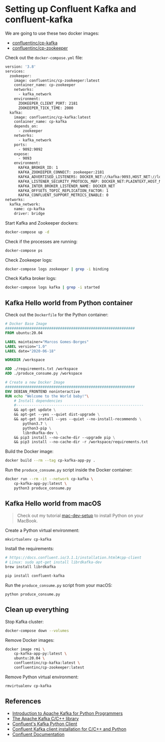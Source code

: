# Setting up Confluent Kafka and confluent-kafka

We are going to use these two docker images:

* [confluentinc/cp-kafka
](https://hub.docker.com/r/confluentinc/cp-kafka)
* [confluentinc/cp-zookeeper](https://hub.docker.com/r/confluentinc/cp-zookeeper)

Check out the `docker-compose.yml` file:

```dockerfile
version: '3.8'
services:
  zookeeper:
    image: confluentinc/cp-zookeeper:latest
    container_name: cp-zookeeper
    networks:
      - kafka_network
    environment:
      ZOOKEEPER_CLIENT_PORT: 2181
      ZOOKEEPER_TICK_TIME: 2000
  kafka:
    image: confluentinc/cp-kafka:latest
    container_name: cp-kafka
    depends_on:
      - zookeeper
    networks:
      - kafka_network
    ports:
      - 9092:9092
    expose:
      - 9093
    environment:
      KAFKA_BROKER_ID: 1
      KAFKA_ZOOKEEPER_CONNECT: zookeeper:2181
      KAFKA_ADVERTISED_LISTENERS: DOCKER_NET://kafka:9093,HOST_NET://localhost:9092
      KAFKA_LISTENER_SECURITY_PROTOCOL_MAP: DOCKER_NET:PLAINTEXT,HOST_NET:PLAINTEXT
      KAFKA_INTER_BROKER_LISTENER_NAME: DOCKER_NET
      KAFKA_OFFSETS_TOPIC_REPLICATION_FACTOR: 1
      KAFKA_CONFLUENT_SUPPORT_METRICS_ENABLE: 0
networks:
  kafka_network:
    name: cp-kafka
    driver: bridge
```

Start Kafka and Zookeeper dockers:

```bash
docker-compose up -d
```

Check if the processes are running:

```bash
docker-compose ps
```

Check Zookeeper logs:

```bash
docker-compose logs zookeeper | grep -i binding
```

Check Kafka broker logs:

```bash
docker-compose logs kafka | grep -i started
```

## Kafka Hello world from Python container

Check out the `Dockerfile` for the Python container:

```dockerfile
# Docker Base Image
###########################################################
FROM ubuntu:20.04

LABEL maintainer="Marcos Gomes-Borges"
LABEL version="1.0"
LABEL date="2020-06-18"

WORKDIR /workspace

ADD ./requirements.txt /workspace
ADD ./produce_consume.py /workspace

# Create a new Docker Image
###########################################################
ENV DEBIAN_FRONTEND noninteractive
RUN echo "Welcome to the World baby!"\
    # Install dependencies
    #----------------------------------------------------------
    && apt-get update \
    && apt-get --yes --quiet dist-upgrade \
    && apt-get install --yes --quiet --no-install-recommends \
        python3.7 \
        python3-pip \
        librdkafka-dev \
    && pip3 install --no-cache-dir --upgrade pip \
    && pip3 install --no-cache-dir -r /workspace/requirements.txt
```

Build the Docker image:

```bash
docker build --rm --tag cp-kafka-app-py .
```

Run the `produce_consume.py` script inside the Docker container:

```bash
docker run --rm -it --network cp-kafka \
    cp-kafka-app-py:latest \
    python3 produce_consume.py
```

## Kafka Hello world from macOS

> Check out my tutorial [mac-dev-setup](https://github.com/mgomesborges/mac-dev-setup) to install Python on your MacBook.

Create a Python virtual environment:

```bash
mkvirtualenv cp-kafka
```

Install the requirements:

```bash
# https://docs.confluent.io/3.1.1/installation.html#cpp-client
# Linux: sudo apt-get install librdkafka-dev
brew install librdkafka
```

```bash
pip install confluent-kafka
```

Run the `produce_consume.py` script from your macOS:

```bash
python produce_consume.py
```

## Clean up everything

Stop Kafka cluster:

```bash
docker-compose down --volumes
```

Remove Docker images:

```bash
docker image rmi \
    cp-kafka-app-py:latest \
    ubuntu:20.04 \
    confluentinc/cp-kafka:latest \
    confluentinc/cp-zookeeper:latest
```

Remove Python virtual environment:

```bash
rmvirtualenv cp-kafka
```

## References

* [Introduction to Apache Kafka for Python Programmers](https://www.confluent.io/blog/introduction-to-apache-kafka-for-python-programmers/)
* [The Apache Kafka C/C++ library](https://github.com/edenhill/librdkafka)
* [Confluent's Kafka Python Client](https://github.com/confluentinc/confluent-kafka-python)
* [Confluent Kafka client installation for C/C++ and Python](https://docs.confluent.io/3.1.1/installation.html#cpp-client)
* [Confluent Documentation](https://docs.confluent.io/current/)
